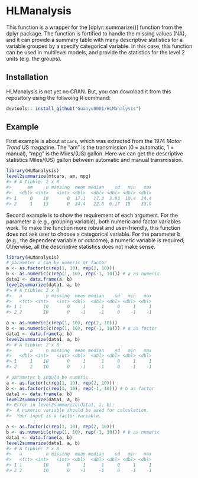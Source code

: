 
<!-- README.md is generated from README.Rmd. Please edit that file -->

# HLManalysis

<!-- badges: start -->
<!-- badges: end -->

This function is a wrapper for the \[dplyr::summarize()\] function from
the dplyr package. The function is fortified to handle the missing
values (NA), and it can provide a summary table with many descriptive
statistics for a variable grouped by a specify categorical variable. In
this case, this function can be used in multilevel models, and provide
the statistics for the level 2 units (e.g. the groups).

## Installation

HLManalysis is not yet no CRAN. But, you can download it from this
repository using the follwoing R command:

``` r
devtools:: install_github("Guanyu0001/HLManalysis")
```

## Example

First example is about `mtcars`, which was extracted from the 1974
*Motor Trend* US magazine. The “am” is the transmission (0 = automatic,
1 = manual), “mpg” is the Miles/(US) gallon. Here we can get the
descriptive statistics Miles/(US) gallon between automatic and manual
transmission.

``` r
library(HLManalysis)
level2summarize(mtcars, am, mpg)
#> # A tibble: 2 x 8
#>      am     n missing  mean median    sd   min   max
#>   <dbl> <int>   <int> <dbl>  <dbl> <dbl> <dbl> <dbl>
#> 1     0    19       0  17.1   17.3  3.83  10.4  24.4
#> 2     1    13       0  24.4   22.8  6.17  15    33.9
```

Second example is to show the requirement of each argument. For the
parameter a (e.g., grouping variable), both numeric and factor variables
work. To make the function more robust and user-friendly, this function
does not ask user to choose a categorical variable. For the parameter b
(e.g., the dependent variable or outcome), a numeric variable is
required; Otherwise, all the descriptive statistics does not make sense.

``` r
library(HLManalysis)
# parameter a can be numeric or factor
a <- as.factor(c(rep(1, 10), rep(2, 10)))
b <- as.numeric(c(rep(1, 10), rep(-1, 10))) # a as numeric
data1 <- data.frame(a, b)
level2summarize(data1, a, b)
#> # A tibble: 2 x 8
#>   a         n missing  mean median    sd   min   max
#>   <fct> <int>   <int> <dbl>  <dbl> <dbl> <dbl> <dbl>
#> 1 1        10       0     1      1     0     1     1
#> 2 2        10       0    -1     -1     0    -1    -1

a <- as.numeric(c(rep(1, 10), rep(2, 10)))
b <- as.numeric(c(rep(1, 10), rep(-1, 10))) # a as factor
data1 <- data.frame(a, b)
level2summarize(data1, a, b)
#> # A tibble: 2 x 8
#>       a     n missing  mean median    sd   min   max
#>   <dbl> <int>   <int> <dbl>  <dbl> <dbl> <dbl> <dbl>
#> 1     1    10       0     1      1     0     1     1
#> 2     2    10       0    -1     -1     0    -1    -1

# parameter b should be numeric
a <- as.factor(c(rep(1, 10), rep(2, 10)))
b <- as.factor(c(rep(1, 10), rep(-1, 10))) # b as factor
data1 <- data.frame(a, b)
level2summarize(data1, a, b)
#> Error in level2summarize(data1, a, b): 
#>  A numeric variable should be used for calculation. 
#>  Your input is a factor variable.

a <- as.factor(c(rep(1, 10), rep(2, 10)))
b <- as.numeric(c(rep(1, 10), rep(-1, 10))) # b as numeric
data1 <- data.frame(a, b)
level2summarize(data1, a, b)
#> # A tibble: 2 x 8
#>   a         n missing  mean median    sd   min   max
#>   <fct> <int>   <int> <dbl>  <dbl> <dbl> <dbl> <dbl>
#> 1 1        10       0     1      1     0     1     1
#> 2 2        10       0    -1     -1     0    -1    -1
```
